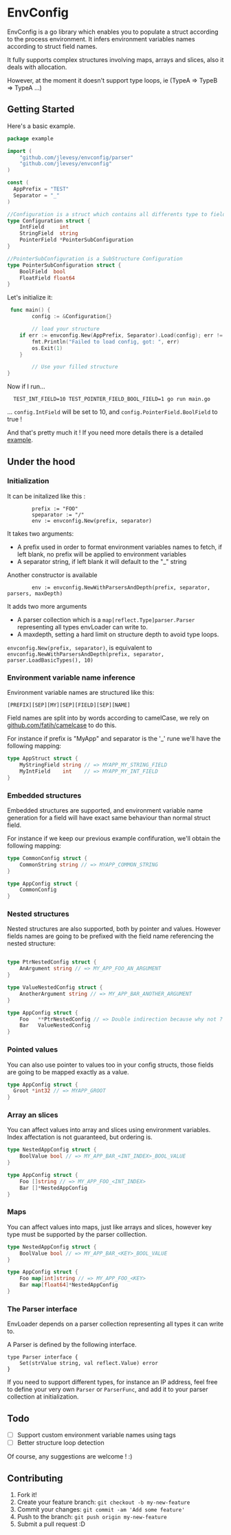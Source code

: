 # EnvConfig

EnvConfig is a go library which enables you to populate a struct according to
the process environment. It infers environment variables names according to struct
field names.

It fully supports complex structures involving maps, arrays and slices, also it
deals with allocation.

However, at the moment it doesn't support type loops, ie (TypeA => TypeB => TypeA ...)

## Getting Started

Here's a basic example.

```go
package example

import (
	"github.com/jlevesy/envconfig/parser"
	"github.com/jlevesy/envconfig"
)

const (
  AppPrefix = "TEST"
  Separator = "_"
)

//Configuration is a struct which contains all differents type to field
type Configuration struct {
	IntField     int
	StringField  string
	PointerField *PointerSubConfiguration
}

//PointerSubConfiguration is a SubStructure Configuration
type PointerSubConfiguration struct {
	BoolField  bool
	FloatField float64
}
```

Let's initialize it:

```go
 func main() {
        config := &Configuration{}

        // load your structure
	if err := envconfig.New(AppPrefix, Separator).Load(config); err != nil {
		fmt.Println("Failed to load config, got: ", err)
		os.Exit(1)
	}

        // Use your filled structure
}
```

Now if I run...

```
  TEST_INT_FIELD=10 TEST_POINTER_FIELD_BOOL_FIELD=1 go run main.go
```

... `config.IntField` will be set to 10, and `config.PointerField.BoolField` to
true !

And that's pretty much it ! If you need more details there is a detailed
[example](https://github.com/jlevesy/envconfig/tree/master/example).

## Under the hood

### Initialization

It can be initalized like this :

```
        prefix := "FOO"
        speparator := "/"
        env := envconfig.New(prefix, separator)
```

It takes two arguments:

- A prefix used in order to format environment variables names to fetch, if left
  blank, no prefix will be applied to environment variables
- A separator string, if left blank it will default to the "_" string

Another constructor is available

```
        env := envconfig.NewWithParsersAndDepth(prefix, separator, parsers, maxDepth)
```

It adds two more arguments

- A parser collection which  is a `map[reflect.Type]parser.Parser` representing
  all types envLoader can write to.
- A maxdepth, setting a hard limit on structure depth to avoid type loops.

`envconfig.New(prefix, separator)`, is equivalent to `envconfig.NewWithParsersAndDepth(prefix, separator,
parser.LoadBasicTypes(), 10)`

### Environment variable name inference

Environment variable names are structured like this:

```
[PREFIX][SEP][MY][SEP][FIELD][SEP][NAME]
```

Field names are split into by words according to camelCase, we rely on
[github.com/fatih/camelcase](https://github.com/fatih/camelcase) to do this.

For instance if prefix is "MyApp" and separator is the '_' rune we'll have the following mapping:

```go
type AppStruct struct {
    MyStringField string // => MYAPP_MY_STRING_FIELD
    MyIntField    int    // => MYAPP_MY_INT_FIELD
}
```

### Embedded structures

Embedded structures are supported, and environment variable name generation for a field
will have exact same behaviour than normal struct field.

For instance if we keep our previous example confifuration, we'll obtain the
following mapping:

```go
type CommonConfig struct {
    CommonString string // => MYAPP_COMMON_STRING
}

type AppConfig struct {
    CommonConfig
}
```

### Nested structures

Nested structures are also supported, both by pointer and values. However
fields names are going to be prefixed with the field name referencing the
nested structure:

```go

type PtrNestedConfig struct {
    AnArgument string // => MY_APP_FOO_AN_ARGUMENT
}

type ValueNestedConfig struct {
    AnotherArgument string // => MY_APP_BAR_ANOTHER_ARGUMENT
}

type AppConfig struct {
    Foo   **PtrNestedConfig // => Double indirection because why not ?
    Bar   ValueNestedConfig
}

```

### Pointed values

You can also use pointer to values too in your config structs,
those fields are going to be mapped exactly as a value.

```go
type AppConfig struct {
  Groot *int32 // => MYAPP_GROOT
}
```

### Array an slices

You can affect values into array and slices using environment variables.
Index affectation is not guaranteed, but ordering is.

```go
type NestedAppConfig struct {
    BoolValue bool // => MY_APP_BAR_<INT_INDEX>_BOOL_VALUE
}

type AppConfig struct {
    Foo []string // => MY_APP_FOO_<INT_INDEX>
    Bar []*NestedAppConfig
}
```

### Maps

You can affect values into maps, just like arrays and slices, however key type
must be supported by the parser colllection.

```go
type NestedAppConfig struct {
    BoolValue bool // => MY_APP_BAR_<KEY>_BOOL_VALUE
}

type AppConfig struct {
    Foo map[int]string // => MY_APP_FOO_<KEY>
    Bar map[float64]*NestedAppConfig
}
```

### The Parser interface

EnvLoader depends on a parser collection representing all types it can
write to.

A Parser is defined by the following interface.

```
type Parser interface {
	Set(strValue string, val reflect.Value) error
}
```

If you need to support different types, for instance an IP address, feel free to
define your very own `Parser` or `ParserFunc`, and add it to your parser
collection at initialization.

## Todo

- [ ] Support custom environment variable names using tags
- [ ] Better structure loop detection

Of course, any suggestions are welcome ! :)

## Contributing
1. Fork it!
2. Create your feature branch: `git checkout -b my-new-feature`
3. Commit your changes: `git commit -am 'Add some feature'`
4. Push to the branch: `git push origin my-new-feature`
5. Submit a pull request :D
